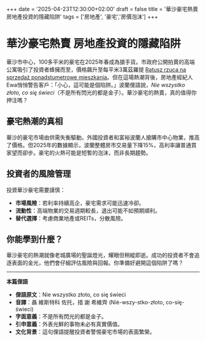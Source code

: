 +++
date = '2025-04-23T12:30:00+02:00'
draft = false
title = '華沙豪宅熱賣 房地產投資的隱藏陷阱'
tags = ['房地產', '豪宅','房價泡沫']
+++

# 華沙豪宅熱賣 房地產投資的隱藏陷阱

華沙市中心，100多平米的豪宅在2025年春成為搶手貨。市政府公開拍賣的高端公寓吸引了投資者蜂擁而至，價格飆升至每平米3萬茲羅提 [Ratusz rzuca na sprzedaż ponadstumetrowe mieszkania](https://warszawa.wyborcza.pl/warszawa/7,54420,31873372,ratusz-rzuca-na-sprzedaz-ponadstumetrowe-mieszkania-w-samym.html)。但在這場熱潮背後，房地產經紀人Ewa悄悄警告客戶：「小心，這可能是個陷阱。」波蘭俚語說，*Nie wszystko złoto, co się świeci*（不是所有閃光的都是金子）。華沙豪宅的熱賣，真的值得你押注嗎？

## 豪宅熱潮的真相

華沙的豪宅市場由供需失衡驅動。外國投資者和富裕波蘭人搶購市中心物業，推高了價格。但2025年的數據顯示，波蘭整體房市交易量下降15%，高利率讓普通買家望而卻步。豪宅的火熱可能是短暫的泡沫，而非長期趨勢。

## 投資者的風險管理

投資華沙豪宅需要謹慎：

- **市場風險**：若利率持續高企，豪宅需求可能迅速冷卻。
- **流動性**：高端物業的交易週期較長，退出可能不如預期順利。
- **替代選擇**：考慮商業地產或REITs，分散風險。

## 你能學到什麼？

華沙豪宅的熱潮就像老城廣場的聖誕燈光，耀眼但稍縱即逝。成功的投資者不會追逐表面的金光，他們會仔細評估風險與回報。你準備好避開這個陷阱了嗎？

---

**本篇俚語**

- **俚語原文**：Nie wszystko złoto, co się świeci
- **音譯**：聶 維斯特科 佐托，措 謝 希維齊 (Niè-wszy-stko-złoto, co-się-świeci)
- **字面意義**：不是所有閃光的都是金子。
- **引申意義**：外表光鮮的事物未必有真實價值。
- **文化背景**：這句俚語提醒投資者警惕豪宅市場的表面繁榮。